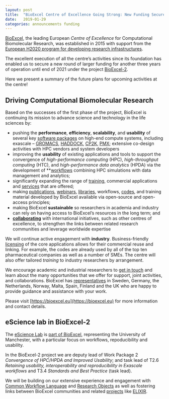 ```yaml
---
layout: post
title:  "BioExcel Centre of Excellence Going Strong: New Funding Secured"
date:   2019-01-29
categories: announcements funding
---
```


[BioExcel](https://bioexcel.eu/), the leading European _Centre of Excellence_ for Computational Biomolecular Research, was established in 2015 with support from the [European H2020 program for developing research infrastructures](https://cordis.europa.eu/programme/rcn/664123/en). 

The excellent execution of all the centre’s activities since its foundation has enabled us to secure a new round of larger funding for another three years of operation until end of 2021 under the project [BioExcel-2](https://cordis.europa.eu/project/id/823830). 

Here we present a summary of the future plans for upcoming activities at the centre!

## Driving Computational Biomolecular Research

Based on the successes of the first phase of the project, BioExcel is continuing its mission to advance science and technology in the life sciences by:

* pushing the **performance**, **efficiency**, **scalability**, and **usability** of several key [software packages](https://bioexcel.eu/software/) on high-end compute systems, including exascale – [GROMACS](https://bioexcel.eu/software/gromacs/), [HADDOCK](https://bioexcel.eu/software/haddock/), [CP2K](https://www.cp2k.org/), [PMX](https://bioexcel.eu/software/pmx/); extensive co-design activities with HPC vendors and system developers
* improving the **usability** of existing applications and tools to support the convergence of _high-performance computing_ (HPC), _high-throughput computing_ (HTC), and _high-performance data analytics_ (HPDA) via the development of **[workflows](https://bioexcel.eu/software/workflows/**) combining HPC simulations with data management and analytics;
* significantly expanding the range of [training](https://bioexcel.eu/services/training/), commercial applications and [services](https://bioexcel.eu/services/) that are offered;
* making [publications](https://bioexcel.eu/category/publications/), [webinars](https://bioexcel.eu/category/webinar/), [libraries](https://bioexcel.eu/research/projects/biobb_standardization/), workflows, [codes](https://bioexcel.eu/software/code-repositories/), and training material developed by BioExcel available via open-source and open-access principles;
* making BioExcel **sustainable** so researchers in academia and industry can rely on having access to BioExcel’s resources in the long term; and
* **[collaborating](https://bioexcel.eu/community/collaborations/)** with international initiatives, such as other centres of excellence, to strengthen the links between related research communities and leverage worldwide expertise

We will continue active engagement with **industry**. Business-friendly [licensing](https://bioexcel.eu/software/licenses/) of the core applications allows for their commercial reuse and linking. For example, the codes are already used by all of the top ten pharmaceutical companies as well as a number of SMEs. The centre will also offer tailored _training_ to industry researchers by arrangement.

We encourage academic and industrial researchers to [get in touch](https://bioexcel.eu/contact/) and learn about the many opportunities that we offer for support, joint activities, and collaborations. BioExcel has [representatives](https://bioexcel.eu/about/partners/) in Sweden, Germany, the Netherlands, Norway, Malta, Spain, Finland and the UK who are happy to provide guidance and assistance with your work.

Please visit [https://bioexcel.eu](https://bioexcel.eu) for more information and contact details.

## eScience lab in BioExcel-2

The [eScience Lab](/) is [part of BioExcel](/projects/bioexcel/), representing the University of Manchester, with a particular focus on workflows, repoducibility and usability.

In the BioExcel-2 project we are deputy lead of Work Package 2 _Convergence of HPC/HPDA and Improved Usability_; and task lead of 
T2.6 _Retaining usability, interoperability and reproducibility in Exascale workflows_ and 
T3.4 _Standards and Best Practice_ (task lead).

We will be building on our extensive experience and engagement with [Common Workflow Language](/activities/cwl/) and [Research Objects](/products/researchobject/) as well as fostering links between BioExcel communities and related [projects](/projects/) like [ELIXIR](/projects/elixir/).